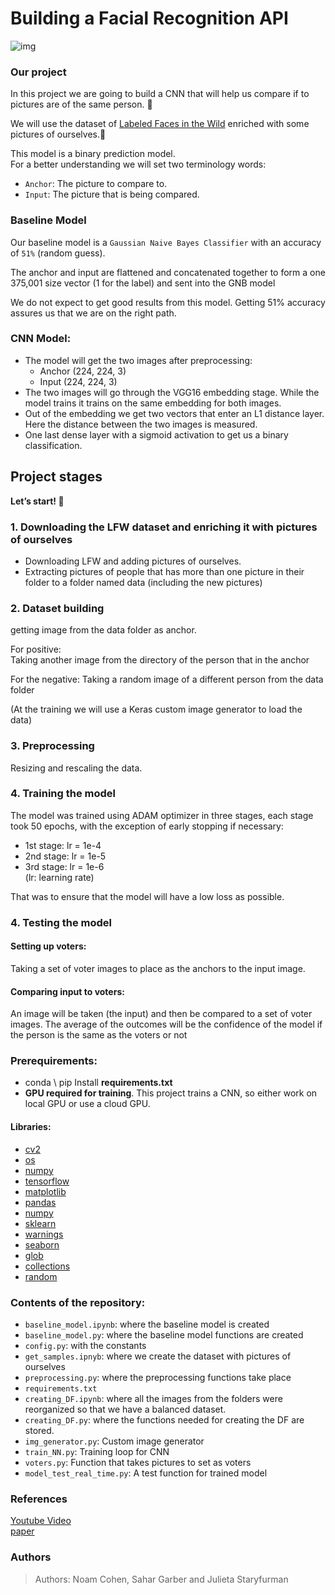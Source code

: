 # Building a Facial Recognition API

![img](https://miro.medium.com/max/1400/1*DKSQVZdEa2GEv2ksxWViTg.gif)

### Our project
In this project we are going to build a CNN that will help us compare if to pictures are of the same person. 📸

We will use the dataset of [Labeled Faces in the Wild](http://vis-www.cs.umass.edu/lfw/#download) enriched with some pictures of ourselves.🤩

This model is a binary prediction model.  
For a better understanding we will set two terminology words:
- `Anchor`:  The picture to compare to.  
- `Input`: The picture that is being compared.

### Baseline Model
Our baseline model is a `Gaussian Naive Bayes Classifier` with an accuracy of `51%` (random guess).

The anchor and input are flattened and concatenated together to form a one 375,001 size vector (1 for the label) and sent into the GNB model

We do not expect to get good results from this model. Getting 51% accuracy assures us that we are on the right path.

### CNN Model:
- The model will get the two images after preprocessing:
  - Anchor (224, 224, 3)
  - Input (224, 224, 3)
- The two images will go through the VGG16 embedding stage. While the model trains it trains on the same embedding for both images.
- Out of the embedding we get two vectors that enter an L1 distance layer. Here the distance between the two images is measured. 
- One last dense layer with a sigmoid activation to get us a binary classification.

## Project stages
**Let’s start! 🚀**

### 1.	Downloading the LFW dataset and enriching it with pictures of ourselves
* Downloading LFW and adding pictures of ourselves.
* Extracting pictures of people that has more than one picture in their folder to a folder named data (including the new pictures)

### 2. Dataset building
getting image from the data folder as anchor.

For positive:  
Taking another image from the directory of the person that in the anchor

For the negative:
Taking a random image of a different person from the data folder

(At the training we will use a Keras custom image generator to load the data)

### 3. Preprocessing
Resizing and rescaling the data.

### 4. Training the model
The model was trained using ADAM optimizer in three stages, each stage took 50 epochs, with the exception of early stopping if necessary:
- 1st stage: lr = 1e-4
- 2nd stage: lr = 1e-5
- 3rd stage: lr = 1e-6  
  (lr: learning rate)

That was to ensure that the model will have a low loss as possible.

### 4. Testing the model
#### Setting up voters:
Taking a set of voter images to place as the anchors to the input image.
#### Comparing input to voters:
An image will be taken (the input) and then be compared to a set of voter images. The average of the outcomes will be the confidence of the model if the person is the same as the voters or not

### Prerequirements:
-	conda \ pip Install **requirements.txt**
-	**GPU required for training**. This project trains a CNN, so either work on local GPU or use a cloud GPU.

#### Libraries:
- [cv2](https://docs.opencv.org/4.x/d6/d00/tutorial_py_root.html)
- [os](https://docs.python.org/3/library/os.html)
- [numpy](https://numpy.org/doc/)
- [tensorflow]( https://www.tensorflow.org/)
- [matplotlib]( https://matplotlib.org/)
- [pandas](https://pandas.pydata.org/docs/)
- [numpy](https://numpy.org/doc/)
- [sklearn](https://scikit-learn.org/stable/)
- [warnings](https://docs.python.org/3/library/warnings.html)
- [seaborn](https://seaborn.pydata.org/)
- [glob](https://docs.python.org/3/library/glob.html)
- [collections](https://docs.python.org/3/library/collections.html)
- [random](https://docs.python.org/3/library/random.html)

### Contents of the repository:
- `baseline_model.ipynb`: where the baseline model is created
- `baseline_model.py`: where the baseline model functions are created
- `config.py`: with the constants
- `get_samples.ipnyb`: where we create the dataset with pictures of ourselves
- `preprocessing.py`: where the preprocessing functions take place
- `requirements.txt`
- `creating_DF.ipynb`: where all the images from the folders were reorganized so that we have a balanced dataset.
- `creating_DF.py`: where the functions needed for creating the DF are stored.
- `img_generator.py`: Custom image generator
- `train_NN.py`: Training loop for CNN
- `voters.py`: Function that takes pictures to set as voters
- `model_test_real_time.py`: A test function for trained model

### References
[Youtube Video](https://www.youtube.com/watch?v=LKispFFQ5GU)  
[paper](https://www.cs.cmu.edu/~rsalakhu/papers/oneshot1.pdf)

### Authors 
> Authors: Noam Cohen, Sahar Garber and Julieta Staryfurman

